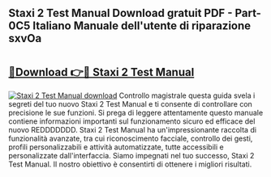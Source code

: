 ## Staxi 2 Test Manual Download gratuit PDF - Part-0C5 Italiano Manuale dell'utente di riparazione sxvOa

# <h2><a href="http://dfeon96.blite.top/?on=Staxi+2+Test+Manual">🔗Download 👉🔴 Staxi 2 Test Manual</a></h2>

[![Staxi 2 Test Manual download](https://i.imgur.com/lujVjoI.png)](http://dfeon96.blite.top/?on=Staxi+2+Test+Manual)
Controllo magistrale questa guida svela i segreti del tuo nuovo Staxi 2 Test Manual e ti consente di controllare con precisione le sue funzioni. Si prega di leggere attentamente questo manuale contiene informazioni importanti sul funzionamento sicuro ed efficace del nuovo REDDDDDDD. Staxi 2 Test Manual ha un'impressionante raccolta di funzionalità avanzate, tra cui riconoscimento facciale, controllo dei gesti, profili personalizzabili e attività automatizzate, tutte accessibili e personalizzate dall'interfaccia. Siamo impegnati nel tuo successo, Staxi 2 Test Manual. Il nostro obiettivo è consentirti di ottenere i migliori risultati.

